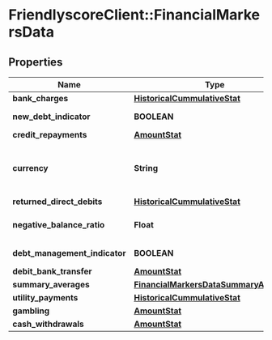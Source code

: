 # FriendlyscoreClient::FinancialMarkersData

## Properties
Name | Type | Description | Notes
------------ | ------------- | ------------- | -------------
**bank_charges** | [**HistoricalCummulativeStat**](HistoricalCummulativeStat.md) |  | [optional] 
**new_debt_indicator** | **BOOLEAN** | New debt indicator | [optional] 
**credit_repayments** | [**AmountStat**](AmountStat.md) |  | [optional] 
**currency** | **String** | Currency code (compatible with ISO 4217) | [optional] 
**returned_direct_debits** | [**HistoricalCummulativeStat**](HistoricalCummulativeStat.md) |  | [optional] 
**negative_balance_ratio** | **Float** | Negative balance ratio | [optional] 
**debt_management_indicator** | **BOOLEAN** | New debt indicator | [optional] 
**debit_bank_transfer** | [**AmountStat**](AmountStat.md) |  | [optional] 
**summary_averages** | [**FinancialMarkersDataSummaryAverages**](FinancialMarkersDataSummaryAverages.md) |  | [optional] 
**utility_payments** | [**HistoricalCummulativeStat**](HistoricalCummulativeStat.md) |  | [optional] 
**gambling** | [**AmountStat**](AmountStat.md) |  | [optional] 
**cash_withdrawals** | [**AmountStat**](AmountStat.md) |  | [optional] 


